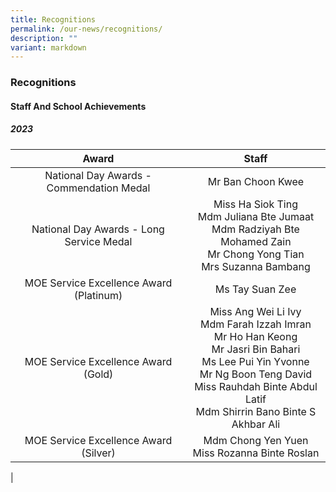 ```yaml
---
title: Recognitions
permalink: /our-news/recognitions/
description: ""
variant: markdown
---
```

### **Recognitions**
#### **Staff And School Achievements**
##### **2023**


| Award | Staff |
|:---:|:---:|
| National Day Awards - Commendation Medal | Mr Ban Choon Kwee |
| National Day Awards - Long Service Medal | Miss Ha Siok Ting<br>Mdm Juliana Bte Jumaat<br>Mdm Radziyah Bte Mohamed Zain<br>Mr Chong Yong Tian<br>Mrs Suzanna Bambang |
| MOE Service Excellence Award (Platinum) | Ms Tay Suan Zee |
| MOE Service Excellence Award (Gold) | Miss Ang Wei Li Ivy<br>Mdm Farah Izzah Imran<br>Mr Ho Han Keong<br>Mr Jasri Bin Bahari<br>Ms Lee Pui Yin Yvonne<br>Mr Ng Boon Teng David<br>Miss Rauhdah Binte Abdul Latif<br>Mdm Shirrin Bano Binte S Akhbar Ali |
| MOE Service Excellence Award (Silver) | Mdm Chong Yen Yuen<br>Miss Rozanna Binte Roslan |
|